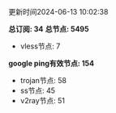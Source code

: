 更新时间2024-06-13 10:02:38

**总订阅: 34**
**总节点: 5495**
- vless节点: 7

**google ping有效节点: 154**
- trojan节点: 58
- ss节点: 45
- v2ray节点: 51
